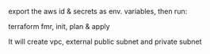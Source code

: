 export the aws id & secrets as env. variables, then run:

terraform fmr, init, plan & apply

It will create vpc, external public subnet and private subnet

